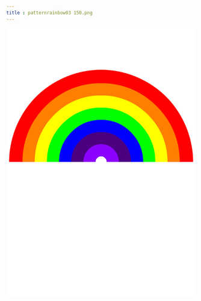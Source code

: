 ```yaml
---
title : patternrainbow03 150.png
---
```

![patternrainbow03_150.png](../img/patternrainbow03_150.png)

